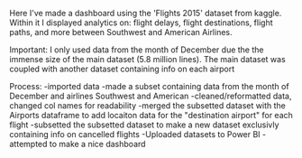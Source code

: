 Here I've made a dashboard using the 'Flights 2015' dataset from kaggle. Within it I displayed analytics on: flight delays, flight destinations, flight paths, and more between Southwest and American Airlines.

Important: I only used data from the month of December due the the immense size of the main dataset (5.8 million lines). The main dataset was coupled with another dataset containing info on each airport

Process:
  -imported data
  -made a subset containing data from the month of December and airlines Southwest and American
  -cleaned/reformatted data, changed col names for readability
  -merged the subsetted dataset with the Airports dataframe to add locaiton data for the "destination airport" for each flight 
  -subsetted the subsetted dataset to make a new dataset exclusivly containing info on cancelled flights
  -Uploaded datasets to Power BI
  -attempted to make a nice dashboard
